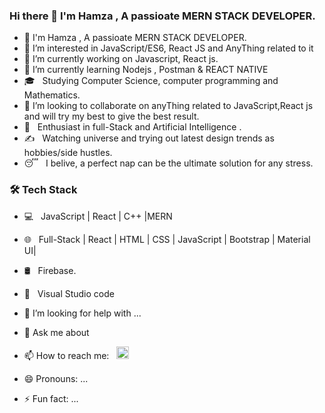 ### Hi there  👋 I'm Hamza , A passioate MERN STACK DEVELOPER.

- 👋 I'm Hamza , A passioate MERN STACK DEVELOPER.
- 👀 I’m interested in JavaScript/ES6, React JS and AnyThing related to it
- 🔭 I’m currently working on Javascript, React js.
- 🌱 I’m currently learning Nodejs , Postman & REACT NATIVE
- 🎓 &nbsp; Studying Computer Science, computer programming and Mathematics.
- 👯 I’m looking to collaborate on anyThing related to JavaScript,React js and will try my best to give the best result.
- 🌱 &nbsp; Enthusiast in full-Stack and Artificial Intelligence .
- ✍️ &nbsp; Watching universe and trying out latest design trends as hobbies/side hustles.
- 😴 &nbsp; I belive, a perfect nap can be the ultimate solution for any stress. 
<h3>🛠 Tech Stack</h3>

- 💻 &nbsp; JavaScript | React | C++ |MERN  
- 🌐 &nbsp; Full-Stack | React | HTML | CSS | JavaScript | Bootstrap | Material UI| 
- 🛢 &nbsp; Firebase.
- 🔧 &nbsp; Visual Studio code

- 🤔 I’m looking for help with ...
- 💬 Ask me about 
- 📫 How to reach me: &nbsp; <a href="https://https://instagram.com/hamza.zaidi.7921" target="_blank" rel="noopener noreferrer"><img src="https://img.icons8.com/plasticine/100/000000/instagram-new.png" width="20" /></a>  

- 😄 Pronouns: ...
- ⚡ Fun fact: ...
